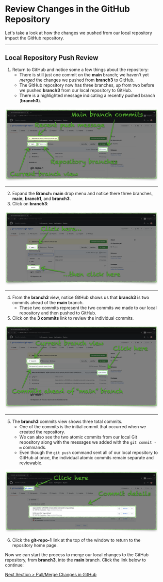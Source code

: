 # Review Changes in the GitHub Repository

Let's take a look at how the changes we pushed from our local repository impact the GitHub repository.

---

## Local Repository Push Review

1. Return to GitHub and notice some a few things about the repository:
   - There is still just one commit on the **main** branch; we haven't yet _merged_ the changes we pushed from **branch3** to GitHub.
   - The GitHub repository now has three branches, up from two before we pushed **branch3** from our local repository to GitHub.
   - There is a highlighted message indicating a recently pushed branch (**branch3**).

![github-repo-push-review](../images/github-repo-push-review.png "Review local repository changes in GitHub")

---

2. Expand the **Branch: main** drop menu and notice there three branches, **main**, **branch1**, and **branch3**.
3. Click on **branch3**:

![github-repo-push-branch-list](../images/github-repo-push-branch-list.png "Switch to branch 'branch3'")

---

4. From the **branch3** view, notice GitHub shows us that **branch3** is two commits ahead of the **main** branch.
   - These two commits represent the two commits we made to our local repository and then pushed to GitHub.
5. Click on the **3 commits** link to review the individual commits.

![github-repo-branch3-review](../images/github-repo-branch3-review.png "Review branch 'branch3'")

---

5. The **branch3** commits view shows three total commits.
   - One of the commits is the initial commit that occurred when we created the repository.
   - We can also see the two atomic commits from our local Git repository along with the messages we added with the `git commit -m` commands.
   - Even though the `git push` command sent all of our local repository to GitHub at once, the individual atomic commits remain separate and reviewable.

![github-repo-branch3-commits](../images/github-repo-branch3-commits.png "Review branch 'branch3' commits")

6. Click the **git-repo-1** link at the top of the window to return to the repository home page.

Now we can start the process to merge our local changes to the GitHub repository, from **branch3**, into the **main** branch. Click the link below to continue:

[Next Section > Pull/Merge Changes in GitHub](section_11.md "Pull/Merge Changes in GitHub")

